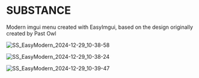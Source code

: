 # SUBSTANCE
Modern imgui menu created with EasyImgui, based on the design originally created by Past Owl

![SS_EasyModern_2024-12-29_10-38-58](https://github.com/user-attachments/assets/3a59815d-77c3-46a3-bea6-cbc63c72eb86)

![SS_EasyModern_2024-12-29_10-38-24](https://github.com/user-attachments/assets/6fae6faf-1945-4f57-aef7-bfc239dca78a)

![SS_EasyModern_2024-12-29_10-39-47](https://github.com/user-attachments/assets/2bc91fca-5e1e-4999-a389-2761482f8d24)
